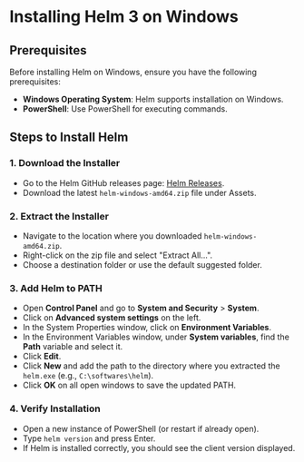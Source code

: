 # Installing Helm 3 on Windows

## Prerequisites
Before installing Helm on Windows, ensure you have the following prerequisites:
- **Windows Operating System**: Helm supports installation on Windows.
- **PowerShell**: Use PowerShell for executing commands.

## Steps to Install Helm

### 1. Download the Installer
- Go to the Helm GitHub releases page: [Helm Releases](https://github.com/helm/helm/releases).
- Download the latest `helm-windows-amd64.zip` file under Assets.

### 2. Extract the Installer
- Navigate to the location where you downloaded `helm-windows-amd64.zip`.
- Right-click on the zip file and select "Extract All...".
- Choose a destination folder or use the default suggested folder.

### 3. Add Helm to PATH
- Open **Control Panel** and go to **System and Security** > **System**.
- Click on **Advanced system settings** on the left.
- In the System Properties window, click on **Environment Variables**.
- In the Environment Variables window, under **System variables**, find the **Path** variable and select it.
- Click **Edit**.
- Click **New** and add the path to the directory where you extracted the `helm.exe` (e.g., `C:\softwares\helm`).
- Click **OK** on all open windows to save the updated PATH.

### 4. Verify Installation
- Open a new instance of PowerShell (or restart if already open).
- Type `helm version` and press Enter.
- If Helm is installed correctly, you should see the client version displayed.
